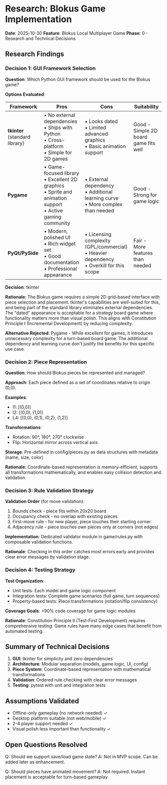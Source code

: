 # Research: Blokus Game Implementation

**Date**: 2025-10-30
**Feature**: Blokus Local Multiplayer Game
**Phase**: 0 - Research and Technical Decisions

## Research Findings

### Decision 1: GUI Framework Selection

**Question**: Which Python GUI framework should be used for the Blokus game?

**Options Evaluated**:

| Framework | Pros | Cons | Suitability |
|-----------|------|------|-------------|
| **tkinter** (standard library) | • No external dependencies<br>• Ships with Python<br>• Cross-platform<br>• Simple for 2D games | • Looks dated<br>• Limited advanced graphics<br>• Basic animation support | Good - Simple 2D board game fits well |
| **Pygame** | • Game-focused library<br>• Excellent 2D graphics<br>• Sprite and animation support<br>• Active gaming community | • External dependency<br>• Additional learning curve<br>• More complex than needed | Good - Strong for game logic |
| **PyQt/PySide** | • Modern, polished UI<br>• Rich widget set<br>• Good documentation<br>• Professional appearance | • Licensing complexity (GPL/commercial)<br>• Heavier dependency<br>• Overkill for this scope | Fair - More features than needed |

**Decision**: tkinter

**Rationale**: The Blokus game requires a simple 2D grid-based interface with piece selection and placement. tkinter's capabilities are well-suited for this, and being part of the standard library eliminates external dependencies. The "dated" appearance is acceptable for a strategy board game where functionality matters more than visual polish. This aligns with Constitution Principle I (Incremental Development) by reducing complexity.

**Alternative Rejected**: Pygame - While excellent for games, it introduces unnecessary complexity for a turn-based board game. The additional dependency and learning curve don't justify the benefits for this specific use case.

### Decision 2: Piece Representation

**Question**: How should Blokus pieces be represented and managed?

**Approach**: Each piece defined as a set of coordinates relative to origin (0,0).

**Examples**:
- I1: [(0,0)]
- I2: [(0,0), (1,0)]
- L4: [(0,0), (0,1), (0,2), (1,2)]

**Transformations**:
- Rotation: 90°, 180°, 270° clockwise
- Flip: Horizontal mirror across vertical axis

**Storage**: Pre-defined in config/pieces.py as data structures with metadata (name, size, color)

**Rationale**: Coordinate-based representation is memory-efficient, supports all transformations mathematically, and enables easy collision detection and validation.

### Decision 3: Rule Validation Strategy

**Validation Order** (for move validation):
1. Bounds check - piece fits within 20x20 board
2. Occupancy check - no overlap with existing pieces
3. First-move rule - for new player, piece touches their starting corner
4. Adjacency rule - piece touches own pieces only at corners (not edges)

**Implementation**: Dedicated validator module in game/rules.py with composable validation functions.

**Rationale**: Checking in this order catches most errors early and provides clear error messages by validation stage.

### Decision 4: Testing Strategy

**Test Organization**:
- Unit tests: Each model and game logic component
- Integration tests: Complete game scenarios (full game, turn sequences)
- Property-based tests: Piece transformations (rotation/flip consistency)

**Coverage Goals**: >90% code coverage for game logic modules

**Rationale**: Constitution Principle II (Test-First Development) requires comprehensive testing. Game rules have many edge cases that benefit from automated testing.

## Summary of Technical Decisions

1. **GUI**: tkinter for simplicity and zero dependencies
2. **Architecture**: Modular separation (models, game logic, UI, config)
3. **Piece System**: Coordinate-based representation with mathematical transformations
4. **Validation**: Ordered rule checking with clear error messages
5. **Testing**: pytest with unit and integration tests

## Assumptions Validated

- Offline-only gameplay (no network needed) ✓
- Desktop platform suitable (not web/mobile) ✓
- 2-4 player support needed ✓
- Visual polish less important than functionality ✓

## Open Questions Resolved

Q: Should we support save/load game state?
A: Not in MVP scope. Can be added later as enhancement.

Q: Should pieces have animated movement?
A: Not required. Instant placement is acceptable for turn-based gameplay.
